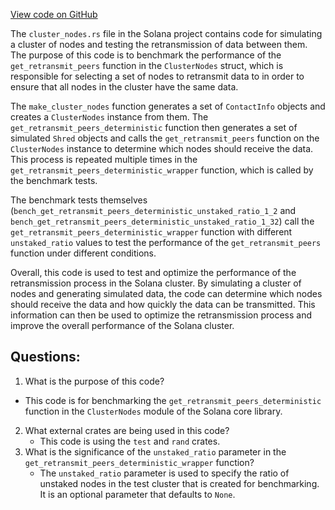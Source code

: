 [View code on GitHub](https://github.com/solana-labs/solana/blob/master/core/benches/cluster_nodes.rs)

The `cluster_nodes.rs` file in the Solana project contains code for simulating a cluster of nodes and testing the retransmission of data between them. The purpose of this code is to benchmark the performance of the `get_retransmit_peers` function in the `ClusterNodes` struct, which is responsible for selecting a set of nodes to retransmit data to in order to ensure that all nodes in the cluster have the same data.

The `make_cluster_nodes` function generates a set of `ContactInfo` objects and creates a `ClusterNodes` instance from them. The `get_retransmit_peers_deterministic` function then generates a set of simulated `Shred` objects and calls the `get_retransmit_peers` function on the `ClusterNodes` instance to determine which nodes should receive the data. This process is repeated multiple times in the `get_retransmit_peers_deterministic_wrapper` function, which is called by the benchmark tests.

The benchmark tests themselves (`bench_get_retransmit_peers_deterministic_unstaked_ratio_1_2` and `bench_get_retransmit_peers_deterministic_unstaked_ratio_1_32`) call the `get_retransmit_peers_deterministic_wrapper` function with different `unstaked_ratio` values to test the performance of the `get_retransmit_peers` function under different conditions.

Overall, this code is used to test and optimize the performance of the retransmission process in the Solana cluster. By simulating a cluster of nodes and generating simulated data, the code can determine which nodes should receive the data and how quickly the data can be transmitted. This information can then be used to optimize the retransmission process and improve the overall performance of the Solana cluster.
## Questions: 
 1. What is the purpose of this code?
   - This code is for benchmarking the `get_retransmit_peers_deterministic` function in the `ClusterNodes` module of the Solana core library.
2. What external crates are being used in this code?
   - This code is using the `test` and `rand` crates.
3. What is the significance of the `unstaked_ratio` parameter in the `get_retransmit_peers_deterministic_wrapper` function?
   - The `unstaked_ratio` parameter is used to specify the ratio of unstaked nodes in the test cluster that is created for benchmarking. It is an optional parameter that defaults to `None`.